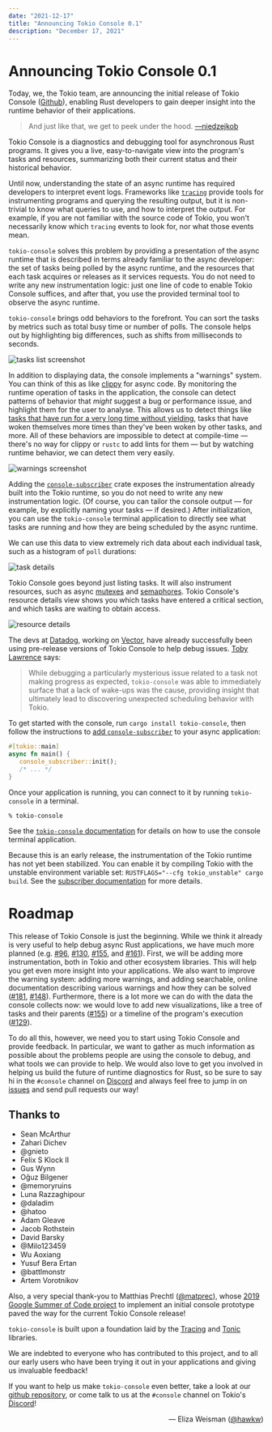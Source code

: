 ```yaml
---
date: "2021-12-17"
title: "Announcing Tokio Console 0.1"
description: "December 17, 2021"
---
```


# Announcing Tokio Console 0.1

Today, we, the Tokio team, are announcing the initial release of Tokio Console
([Github](github.com/tokio-rs/console)), enabling Rust developers to gain deeper
insight into the runtime behavior of their applications.

> And just like that, we get to peek under the hood.
> [&mdash;niedzejkob](https://niedzejkob.p4.team/amos-nerdsniped-me/)

Tokio Console is a diagnostics and debugging tool for asynchronous Rust
programs. It gives you a live, easy-to-navigate view into the program's tasks
and resources, summarizing both their current status and their historical
behavior.

Until now, understanding the state of an async runtime has required developers
to interpret event logs. Frameworks like [`tracing`] provide tools for
instrumenting programs and querying the resulting output, but it is non-trivial
to know what queries to use, and how to interpret the output. For example, if
you are not familiar with the source code of Tokio, you won't necessarily know
which `tracing` events to look for, nor what those events mean.

`tokio-console` solves this problem by providing a presentation of the async
runtime that is described in terms already familiar to the async developer: the
set of tasks being polled by the async runtime, and the resources that each task
acquires or releases as it services requests. You do not need to write any new
instrumentation logic: just one line of code to enable Tokio Console suffices,
and after that, you use the provided terminal tool to observe the async runtime.

`tokio-console` brings odd behaviors to the forefront. You can sort the tasks by
metrics such as total busy time or number of polls. The console helps out by
highlighting big differences, such as shifts from milliseconds to seconds.

![tasks list screenshot](https://raw.githubusercontent.com/tokio-rs/console/main/assets/tasks_list.png)

In addition to displaying data, the console implements a "warnings" system. You
can think of this as like [clippy] for async code. By monitoring the runtime
operation of tasks in the application, the console can detect patterns of
behavior that *might* suggest a bug or performance issue, and highlight them for
the user to analyse. This allows us to detect things like [tasks that have run
for a very long time without yielding][blocking], tasks that have woken
themselves more times than they've been woken by other tasks, and more. All of
these behaviors are impossible to detect at compile-time &mdash; there's no way
for clippy or `rustc` to add lints for them &mdash; but by watching runtime
behavior, we can detect them very easily.

![warnings screenshot](https://raw.githubusercontent.com/tokio-rs/console/main/assets/warnings.png)

Adding the [`console-subscriber`] crate exposes the instrumentation already
built into the Tokio runtime, so you do not need to write any new
instrumentation logic. (Of course, you can tailor the console output &mdash; for
example, by explicitly naming your tasks &mdash; if desired.) After
initialization, you can use the `tokio-console` terminal application to directly
see what tasks are running and how they are being scheduled by the async
runtime.

We can use this data to view extremely rich data about each individual task,
such as a histogram of `poll` durations:

![task details](https://raw.githubusercontent.com/tokio-rs/console/main/assets/details2_crop.png)

Tokio Console goes beyond just listing tasks. It will also instrument resources,
such as async [mutexes] and [semaphores]. Tokio Console's resource details view
shows you which tasks have entered a critical section, and which tasks are
waiting to obtain access.

![resource details](https://raw.githubusercontent.com/tokio-rs/console/main/assets/resource_details2.png)


The devs at [Datadog](https://www.datadoghq.com/), working on
[Vector](https://vector.dev/), have already successfully been using pre-release
versions of Tokio Console to help debug issues. [Toby Lawrence](github.com/tobz)
says:

> While debugging a particularly mysterious issue related to a task not making
> progress as expected, `tokio-console` was able to immediately surface that a
> lack of wake-ups was the cause, providing insight that ultimately lead to
> discovering unexpected scheduling behavior with Tokio.

To get started with the console, run `cargo install tokio-console`, then follow
the instructions to [add `console-subscriber`][subscriber doc] to your async
application:

```rust
#[tokio::main]
async fn main() {
   console_subscriber::init();
   /* ... */
}
```

Once your application is running, you can connect to it by running
`tokio-console` in a terminal.

```
% tokio-console
```

See the [`tokio-console` documentation][console doc] for details on how to use
the console terminal application.

Because this is an early release, the instrumentation of the Tokio runtime has
not yet been stabilized. You can enable it by compiling Tokio with the unstable
environment variable set: `RUSTFLAGS="--cfg tokio_unstable" cargo build`. See
the [subscriber documentation][subscriber doc] for more details.

[`tracing`]: https://crates.io/crates/tracing
[subscriber doc]: https://docs.rs/console-subscriber/latest/console_subscriber/
[console doc]: https://docs.rs/tokio-console/latest/tokio_console/#getting-started
[`console-subscriber`]: https://crates.io/crates/console-subscriber
[clippy]: https://github.com/rust-lang/rust-clippy
[blocking]: https://ryhl.io/blog/async-what-is-blocking/
[mutexes]: https://docs.rs/tokio/latest/tokio/sync/struct.Mutex.html
[semaphores]: https://docs.rs/tokio/latest/tokio/sync/struct.Semaphore.html

# Roadmap

This release of Tokio Console is just the beginning. While we think it already
is very useful to help debug async Rust applications, we have much more planned
(e.g. [#96], [#130], [#155], and [#161]). First, we will be adding more
instrumentation, both in Tokio and other ecosystem libraries. This will help you
get even more insight into your applications. We also want to improve the
warning system: adding more warnings, and adding searchable, online
documentation describing various warnings and how they can be solved ([#181],
[#148]). Furthermore, there is a lot more we can do with the data the console
collects now: we would love to add new visualizations, like a tree of tasks and
their parents ([#155]) or a timeline of the program's execution ([#129]).

To do all this, however, we need you to start using Tokio Console and provide
feedback. In particular, we want to gather as much information as possible about
the problems people are using the console to debug, and what tools we can
provide to help. We would also love to get you involved in helping us build the
future of runtime diagnostics for Rust, so be sure to say hi in the `#console`
channel on [Discord](https://discord.gg/tokio) and always feel free to jump in
on [issues](github.com/tokio-rs/console) and send pull requests our way!

[#96]: https://github.com/tokio-rs/console/issues/96
[#130]: https://github.com/tokio-rs/console/issues/130
[#155]: https://github.com/tokio-rs/console/issues/155
[#161]: https://github.com/tokio-rs/console/issues/161
[#181]: https://github.com/tokio-rs/console/issues/181
[#148]: https://github.com/tokio-rs/console/issues/148
[#155]: https://github.com/tokio-rs/console/issues/155
[#129]: https://github.com/tokio-rs/console/issues/129


## Thanks to

* Sean McArthur
* Zahari Dichev
* @gnieto
* Felix S Klock II
* Gus Wynn
* Oğuz Bilgener 
* @memoryruins
* Luna Razzaghipour 
* @daladim
* @hatoo
* Adam Gleave
* Jacob Rothstein 
* David Barsky
* @Milo123459
* Wu Aoxiang 
* Yusuf Bera Ertan
* @battlmonstr
* Artem Vorotnikov

Also, a very special thank-you to Matthias Prechtl ([@matprec]), whose [2019
Google Summer of Code project][gsoc] to implement an initial console prototype paved
the way for the current Tokio Console release!

`tokio-console` is built upon a foundation laid by the [Tracing] and [Tonic]
libraries.

[Tracing]: https://tokio.rs/blog/2019-08-tracing
[Tonic]: https://tokio.rs/blog/2021-07-tonic-0-5
[@matprec]: https://github.com/matprec
[gsoc]: https://github.com/tokio-rs/console-gsoc

We are indebted to everyone who has contributed to this project, and to all our
early users who have been trying it out in your applications and giving us
invaluable feedback!

If you want to help us make `tokio-console` even better, take a look at our
[github repository](https://github.com/tokio-rs/console), or come talk to us at
the `#console` channel on Tokio's [Discord](https://discord.gg/4A5K8WD4)!

<div style="text-align:right">&mdash; Eliza Weisman (<a href="https://github.com/hawkw">@hawkw</a>)</div>